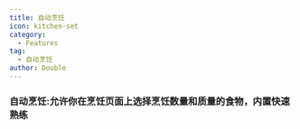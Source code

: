 ```yaml
---
title: 自动烹饪
icon: kitchen-set
category:
  - Features
tag:
  - 自动烹饪
author: Double
---
```


### 自动烹饪:允许你在烹饪页面上选择烹饪数量和质量的食物，内置快速熟练



